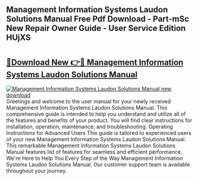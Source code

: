 ## Management Information Systems Laudon Solutions Manual Free Pdf Download - Part-mSc New Repair Owner Guide - User Service Edition HUjXS

# <h2><a href="http://bc81833.oget.top/?id=Management+Information+Systems+Laudon+Solutions+Manual">🔗Download New 👉🔴 Management Information Systems Laudon Solutions Manual</a></h2>

[![Management Information Systems Laudon Solutions Manual new download](https://i.imgur.com/5g1atiW.png)](http://bc81833.oget.top/?id=Management+Information+Systems+Laudon+Solutions+Manual)
Greetings and welcome to the user manual for your newly received Management Information Systems Laudon Solutions Manual. This comprehensive guide is intended to help you understand and utilize all of the features and benefits of your product. You will find clear instructions for installation, operation, maintenance, and troubleshooting. Operating Instructions for Advanced Users This guide is tailored to experienced users of your new Management Information Systems Laudon Solutions Manual. This remarkable Management Information Systems Laudon Solutions Manual features list of features for seamless and efficient performance. We're Here to Help You Every Step of the Way Management Information Systems Laudon Solutions Manual. Our customer support team is available throughout your journey.
